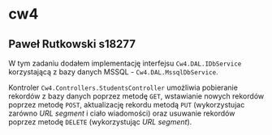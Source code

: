 # cw4
## Paweł Rutkowski s18277
W tym zadaniu dodałem implementację interfejsu `Cw4.DAL.IDbService` korzystającą z bazy danych
MSSQL - `Cw4.DAL.MssqlDbService`.

Kontroler `Cw4.Controllers.StudentsController` umożliwia pobieranie rekordów z bazy danych
poprzez metodę `GET`, wstawianie nowych rekordów poprzez metodę `POST`, aktualizację rekordu
metodą `PUT` (wykorzystujac zarówno *URL segment* i ciało wiadomości) oraz usuwanie rekordów
poprzez metodę `DELETE` (wykorzystując *URL segment*).
